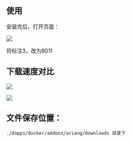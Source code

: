 ## 使用

安装完后，打开页面：

![](http://img02.shangguantv.com/pic/20191104144310.png)

将标注3，改为8011

## 下载速度对比

![](https://i.loli.net/2019/11/04/RoxOCNnWEdaHFLw.png)

![](http://img02.shangguantv.com/pic/20191104160815.png)

## 文件保存位置：
    
    ./dapps/docker/addons/ariang/downloads 目录下




